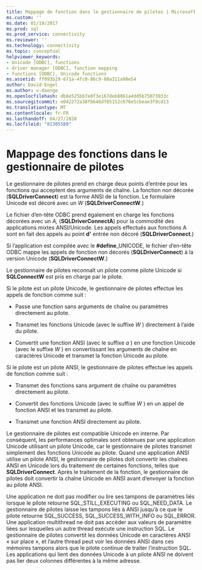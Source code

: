 ```yaml
---
title: Mappage de fonction dans le gestionnaire de pilotes | Microsoft Docs
ms.custom: ''
ms.date: 01/19/2017
ms.prod: sql
ms.prod_service: connectivity
ms.reviewer: ''
ms.technology: connectivity
ms.topic: conceptual
helpviewer_keywords:
- Unicode [ODBC], functions
- driver manager [ODBC], function mapping
- functions [ODBC], Unicode functions
ms.assetid: ff093b29-671a-4fc0-86c9-08a311a98e54
author: David-Engel
ms.author: v-daenge
ms.openlocfilehash: db8e525bb7e8f3e167deb8061a4dd5b75073933c
ms.sourcegitcommit: e042272a38fb646df05152c676e5cbeae3f9cd13
ms.translationtype: MT
ms.contentlocale: fr-FR
ms.lasthandoff: 04/27/2020
ms.locfileid: "81305580"
---
```

# <a name="function-mapping-in-the-driver-manager"></a>Mappage des fonctions dans le gestionnaire de pilotes
Le gestionnaire de pilotes prend en charge deux points d’entrée pour les fonctions qui acceptent des arguments de chaîne. La fonction non décorée (**SQLDriverConnect**) est la forme ANSI de la fonction. Le formulaire Unicode est décoré avec un *W* (**SQLDriverConnectW**.)  
  
 Le fichier d’en-tête ODBC prend également en charge les fonctions décorées avec un *A,* (**SQLDriverConnectA**) pour la commodité des applications mixtes ANSI/Unicode. Les appels effectués aux fonctions A sont en fait des appels au point **d'** entrée non décoré (**SQLDriverConnect**.)  
  
 Si l’application est compilée avec le **#define**_UNICODE, le fichier d’en-tête ODBC mappe les appels de fonction non décorés (**SQLDriverConnect**) à la version Unicode (**SQLDriverConnectW**.)  
  
 Le gestionnaire de pilotes reconnaît un pilote comme pilote Unicode si **SQLConnectW** est pris en charge par le pilote.  
  
 Si le pilote est un pilote Unicode, le gestionnaire de pilotes effectue les appels de fonction comme suit :  
  
-   Passe une fonction sans arguments de chaîne ou paramètres directement au pilote.  
  
-   Transmet les fonctions Unicode (avec le suffixe *W* ) directement à l’aide du pilote.  
  
-   Convertit une fonction ANSI (avec le suffixe *a* ) en une fonction Unicode (avec le suffixe *W* ) en convertissant les arguments de chaîne en caractères Unicode et transmet la fonction Unicode au pilote.  
  
 Si le pilote est un pilote ANSI, le gestionnaire de pilotes effectue les appels de fonction comme suit :  
  
-   Transmet des fonctions sans argument de chaîne ou paramètres directement au pilote.  
  
-   Convertit des fonctions Unicode (avec le suffixe *W* ) en un appel de fonction ANSI et les transmet au pilote.  
  
-   Transmet une fonction ANSI directement au pilote.  
  
 Le gestionnaire de pilotes est compatible Unicode en interne. Par conséquent, les performances optimales sont obtenues par une application Unicode utilisant un pilote Unicode, car le gestionnaire de pilotes transmet simplement des fonctions Unicode au pilote. Quand une application ANSI utilise un pilote ANSI, le gestionnaire de pilotes doit convertir les chaînes ANSI en Unicode lors du traitement de certaines fonctions, telles que **SQLDriverConnect**. Après le traitement de la fonction, le gestionnaire de pilotes doit convertir la chaîne Unicode en ANSI avant d’envoyer la fonction au pilote ANSI.  
  
 Une application ne doit pas modifier ou lire ses tampons de paramètres liés lorsque le pilote retourne SQL_STILL_EXECUTING ou SQL_NEED_DATA. Le gestionnaire de pilotes laisse les tampons liés à ANSI jusqu’à ce que le pilote retourne SQL_SUCCESS, SQL_SUCCESS_WITH_INFO ou SQL_ERROR. Une application multithread ne doit pas accéder aux valeurs de paramètre liées sur lesquelles un autre thread exécute une instruction SQL. Le gestionnaire de pilotes convertit les données Unicode en caractères ANSI « sur place », et l’autre thread peut voir les données ANSI dans ces mémoires tampons alors que le pilote continue de traiter l’instruction SQL. Les applications qui lient des données Unicode à un pilote ANSI ne doivent pas lier deux colonnes différentes à la même adresse.
